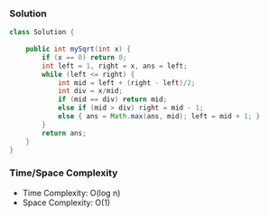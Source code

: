### Solution

```java
class Solution {
    
    public int mySqrt(int x) {
        if (x == 0) return 0;
        int left = 1, right = x, ans = left;
        while (left <= right) {
            int mid = left + (right - left)/2;
            int div = x/mid;
            if (mid == div) return mid;
            else if (mid > div) right = mid - 1;
            else { ans = Math.max(ans, mid); left = mid + 1; }
        }
        return ans;
    }
}
```

### Time/Space Complexity

- Time Complexity: O(log n)
- Space Complexity: O(1)
